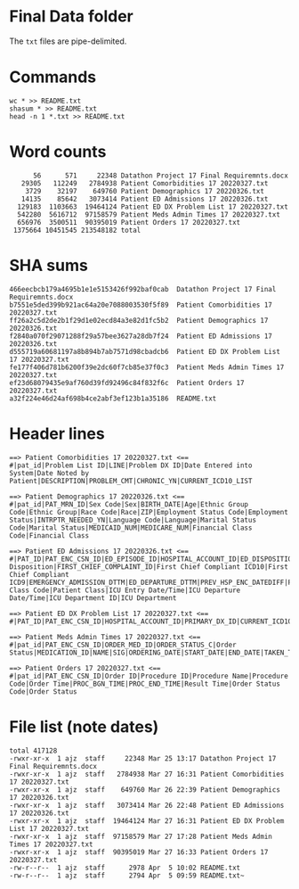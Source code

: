 # Final Data folder

The `txt` files are pipe-delimited.




# Commands

```
wc * >> README.txt
shasum * >> README.txt
head -n 1 *.txt >> README.txt
```

# Word counts

          56      571     22348 Datathon Project 17 Final Requiremnts.docx
       29305   112249   2784938 Patient Comorbidities 17 20220327.txt
        3729    32197    649760 Patient Demographics 17 20220326.txt
       14135    85642   3073414 Patient ED Admissions 17 20220326.txt
      129183  1103663  19464124 Patient ED DX Problem List 17 20220327.txt
      542280  5616712  97158579 Patient Meds Admin Times 17 20220327.txt
      656976  3500511  90395019 Patient Orders 17 20220327.txt
     1375664 10451545 213548182 total

# SHA sums

    466eecbcb179a4695b1e1e5153426f992baf0cab  Datathon Project 17 Final Requiremnts.docx
    b7551e5ded399b921ac64a20e7088003530f5f89  Patient Comorbidities 17 20220327.txt
    ff26a2c5d2de2b1f29d1e02ecd84a3e82d1fc5b2  Patient Demographics 17 20220326.txt
    f2840a070f29071288f29a57bee3627a28db7f24  Patient ED Admissions 17 20220326.txt
    d555719a60681197a8b894b7ab7571d98cbadcb6  Patient ED DX Problem List 17 20220327.txt
    fe177f406d781b6200f39e2dc60f7cb85e37f0c3  Patient Meds Admin Times 17 20220327.txt
    ef23d68079435e9af760d39fd92496c84f832f6c  Patient Orders 17 20220327.txt
    a32f224e46d24af698b4ce2abf3ef123b1a35186  README.txt

# Header lines

```
==> Patient Comorbidities 17 20220327.txt <==
#|pat_id|Problem List ID|LINE|Problem DX ID|Date Entered into System|Date Noted by Patient|DESCRIPTION|PROBLEM_CMT|CHRONIC_YN|CURRENT_ICD10_LIST

==> Patient Demographics 17 20220326.txt <==
#|pat_id|PAT_MRN_ID|Sex Code|Sex|BIRTH_DATE|Age|Ethnic Group Code|Ethnic Group|Race Code|Race|ZIP|Employment Status Code|Employment Status|INTRPTR_NEEDED_YN|Language Code|Language|Marital Status Code|Marital Status|MEDICAID_NUM|MEDICARE_NUM|Financial Class Code|Financial Class

==> Patient ED Admissions 17 20220326.txt <==
#|PAT_ID|PAT_ENC_CSN_ID|ED_EPISODE_ID|HOSPITAL_ACCOUNT_ID|ED_DISPOSITION_C|ED Disposition|FIRST_CHIEF_COMPLAINT_ID|First Chief Compliant ICD10|First Chief Compliant ICD9|EMERGENCY_ADMISSION_DTTM|ED_DEPARTURE_DTTM|PREV_HSP_ENC_DATEDIFF|PRIMARY_DX_ID|CURRENT_ICD9_LIST|HOSP_ADMSN_TIME|HOSP_DISCH_TIME|Patient Class Code|Patient Class|ICU Entry Date/Time|ICU Departure Date/Time|ICU Department ID|ICU Department

==> Patient ED DX Problem List 17 20220327.txt <==
#|PAT_ID|PAT_ENC_CSN_ID|HOSPITAL_ACCOUNT_ID|PRIMARY_DX_ID|CURRENT_ICD10_LIST|CURRENT_ICD9_LIST|EMERGENCY_ADMISSION_DTTM|ED_DEPARTURE_DTTM|DESCRIPTION

==> Patient Meds Admin Times 17 20220327.txt <==
#|pat_id|PAT_ENC_CSN_ID|ORDER_MED_ID|ORDER_STATUS_C|Order Status|MEDICATION_ID|NAME|SIG|ORDERING_DATE|START_DATE|END_DATE|TAKEN_TIME|MAR_ADMIN_DEPT_ID|DEPARTMENT_NAME

==> Patient Orders 17 20220327.txt <==
#|pat_id|PAT_ENC_CSN_ID|Order ID|Procedure ID|Procedure Name|Procedure Code|Order Time|PROC_BGN_TIME|PROC_END_TIME|Result Time|Order Status Code|Order Status
```


# File list (note dates)

```
total 417128
-rwxr-xr-x  1 ajz  staff     22348 Mar 25 13:17 Datathon Project 17 Final Requiremnts.docx
-rwxr-xr-x  1 ajz  staff   2784938 Mar 27 16:31 Patient Comorbidities 17 20220327.txt
-rwxr-xr-x  1 ajz  staff    649760 Mar 26 22:39 Patient Demographics 17 20220326.txt
-rwxr-xr-x  1 ajz  staff   3073414 Mar 26 22:48 Patient ED Admissions 17 20220326.txt
-rwxr-xr-x  1 ajz  staff  19464124 Mar 27 16:31 Patient ED DX Problem List 17 20220327.txt
-rwxr-xr-x  1 ajz  staff  97158579 Mar 27 17:28 Patient Meds Admin Times 17 20220327.txt
-rwxr-xr-x  1 ajz  staff  90395019 Mar 27 16:33 Patient Orders 17 20220327.txt
-rw-r--r--  1 ajz  staff      2978 Apr  5 10:02 README.txt
-rw-r--r--  1 ajz  staff      2794 Apr  5 09:59 README.txt~
```
